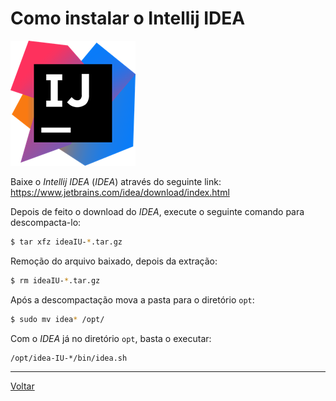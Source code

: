# Como instalar o Intellij IDEA

![Intellij IDEA logo](img/intellij_idea_logo.png)

Baixe o _Intellij IDEA_ (_IDEA_) através do seguinte link:     
https://www.jetbrains.com/idea/download/index.html


Depois de feito o download do _IDEA_, execute o seguinte comando para descompacta-lo:
```bash
$ tar xfz ideaIU-*.tar.gz
```

Remoção do arquivo baixado, depois da extração:
```bash
$ rm ideaIU-*.tar.gz
```

Após a descompactação mova a pasta para o diretório `opt`:
```bash
$ sudo mv idea* /opt/
```

Com o _IDEA_ já no diretório `opt`, basta o executar:
```bash
/opt/idea-IU-*/bin/idea.sh
```

-----

[Voltar](README.md)